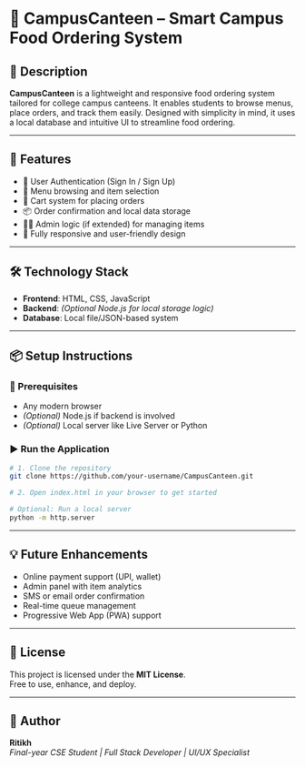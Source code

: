 # 🍔 CampusCanteen – Smart Campus Food Ordering System

## 📘 Description
**CampusCanteen** is a lightweight and responsive food ordering system tailored for college campus canteens. It enables students to browse menus, place orders, and track them easily. Designed with simplicity in mind, it uses a local database and intuitive UI to streamline food ordering.

---

## 🚀 Features

- 🔐 User Authentication (Sign In / Sign Up)
- 🧾 Menu browsing and item selection
- 🛒 Cart system for placing orders
- 📦 Order confirmation and local data storage
- 👨‍🍳 Admin logic (if extended) for managing items
- 📱 Fully responsive and user-friendly design

---

## 🛠️ Technology Stack

- **Frontend**: HTML, CSS, JavaScript  
- **Backend**: *(Optional Node.js for local storage logic)*  
- **Database**: Local file/JSON-based system

---

## 📦 Setup Instructions

### 🔧 Prerequisites
- Any modern browser
- *(Optional)* Node.js if backend is involved
- *(Optional)* Local server like Live Server or Python

### ▶️ Run the Application

```bash
# 1. Clone the repository
git clone https://github.com/your-username/CampusCanteen.git

# 2. Open index.html in your browser to get started

# Optional: Run a local server
python -m http.server
```

---

## 💡 Future Enhancements

- Online payment support (UPI, wallet)
- Admin panel with item analytics
- SMS or email order confirmation
- Real-time queue management
- Progressive Web App (PWA) support

---

## 📄 License

This project is licensed under the **MIT License**.  
Free to use, enhance, and deploy.

---

## 👤 Author

**Ritikh**  
*Final-year CSE Student | Full Stack Developer | UI/UX Specialist*

